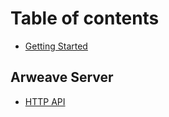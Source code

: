 # Table of contents

* [Getting Started](README.md)

## Arweave Server

* [HTTP API](server/http-api.md)

